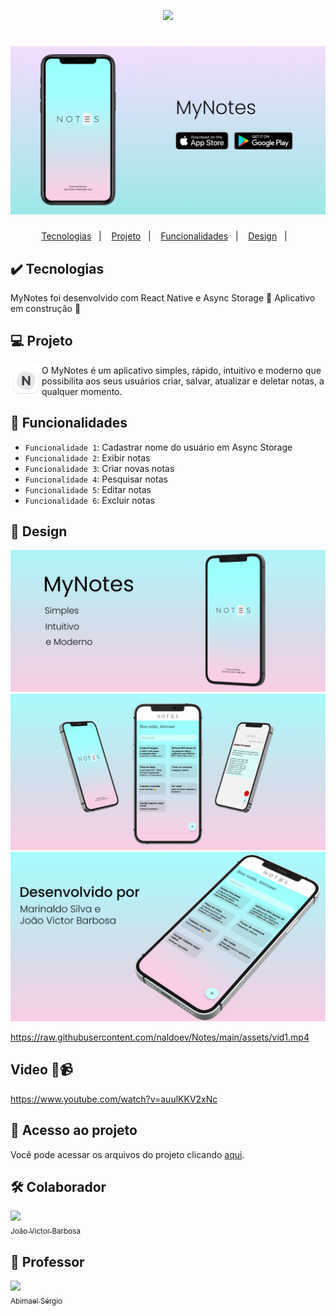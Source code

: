 <p align="center">
<img src="http://img.shields.io/static/v1?label=STATUS&message=EM%20DESENVOLVIMENTO&color=GREEN&style=for-the-badge"/>
</p>

<h1 align="center">
  <img alt="dev.finances" title="dev.finances" src="https://github.com/naldoev/Notes/blob/main/assets/design.png?raw=true" />
</h1>

 
<p align="center">
  <a href="#-tecnologias">Tecnologias</a>&nbsp;&nbsp;&nbsp;|&nbsp;&nbsp;&nbsp;
  <a href="#-projeto">Projeto</a>&nbsp;&nbsp;&nbsp;|&nbsp;&nbsp;&nbsp;
  <a href="#-funcionalidades">Funcionalidades</a>&nbsp;&nbsp;&nbsp;|&nbsp;&nbsp;&nbsp;
  <a href="#-design">Design</a>&nbsp;&nbsp;&nbsp;|&nbsp;&nbsp;&nbsp;
</p>


## ✔️ Tecnologias

MyNotes foi desenvolvido com React Native e Async Storage :construction: Aplicativo em construção :construction:

## 💻 Projeto

<img align="left" width="50" height="50" src="https://github.com/naldoev/Notes/raw/main/app/imagens/246x0w.png?raw=true">O MyNotes é um aplicativo simples, rápido, intuitivo e moderno que possibilita aos seus usuários criar, salvar, atualizar e deletar notas, a qualquer momento.


## :hammer: Funcionalidades
- `Funcionalidade 1`: Cadastrar nome do usuário em Async Storage
- `Funcionalidade 2`: Exibir notas
- `Funcionalidade 3`: Criar novas notas
- `Funcionalidade 4`: Pesquisar notas
- `Funcionalidade 5`: Editar notas
- `Funcionalidade 6`: Excluir notas

## 📱 Design
![image](https://raw.githubusercontent.com/naldoev/Notes/main/assets/design1.jpg)
![image](https://raw.githubusercontent.com/naldoev/Notes/main/assets/design2.jpg)
![image](https://raw.githubusercontent.com/naldoev/Notes/main/assets/design3.jpg)

https://raw.githubusercontent.com/naldoev/Notes/main/assets/vid1.mp4

## Video 🎥📹
https://www.youtube.com/watch?v=auulKKV2xNc

## 📁 Acesso ao projeto
Você pode acessar os arquivos do projeto clicando [aqui](https://github.com/naldoev/Notes).

## 🛠️ Colaborador
[<img src="https://avatars.githubusercontent.com/u/70446822?v=4" width=115><br><sub>João Victor Barbosa</sub>](https://github.com/joaovictor-desenvolvedor) 

## 🔸 Professor
[<img src="https://avatars.githubusercontent.com/u/2992209?v=4" width=115><br><sub>Abimael Sérgio</sub>](https://github.com/abimaelrsergio) 
